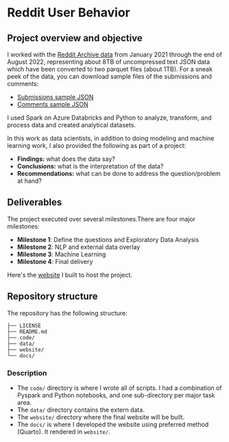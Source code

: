 # Reddit User Behavior

## Project overview and objective

I worked with the [Reddit Archive data](https://files.pushshift.io/reddit/) from January 2021 through the end of August 2022, representing about 8TB of uncompressed text JSON data which have been converted to two parquet files (about 1TB). For a sneak peek of the data, you can download sample files of the submissions and comments:

* [Submissions sample JSON](https://files.pushshift.io/reddit/submissions/sample.json)
* [Comments sample JSON](https://files.pushshift.io/reddit/comments/sample_data.json)

I used Spark on Azure Databricks and Python to analyze, transform, and process data and created analytical datasets.

In this work as data scientists, in addition to doing modeling and machine learning work, I also provided the following as part of a project:

* **Findings:** what does the data say?
* **Conclusions:** what is the interpretation of the data?
* **Recommendations:** what can be done to address the question/problem at hand?


## Deliverables

The project executed over several milestones.There are four major milestones:

* **Milestone 1**: Define the questions and Exploratory Data Analysis
* **Milestone 2**: NLP and external data overlay
* **Milestone 3**: Machine Learning
* **Milestone 4**: Final delivery

Here's the [website](https://wenxuantang.github.io/Reddit-User-Behavior/) I built to host the project.


## Repository structure

 The repository has the following structure:

```.
├── LICENSE
├── README.md
├── code/
├── data/
├── website/
└── docs/

```
### Description

* The `code/` directory is where I wrote all of scripts. I had a combination of Pyspark and Python notebooks, and one sub-directory per major task area. 
* The `data/` directory contains the extern data. 
* The `website/` directory where the final website will be built. 
* The `docs/` is where I developed the website using preferred method (Quarto). It rendered in `website/`.
